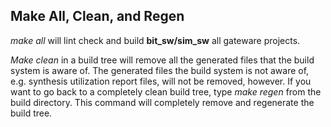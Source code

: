Make All, Clean, and Regen
--------------------------
*make all* will lint check and build **bit_sw/sim_sw** all gateware projects.

*Make clean* in a build tree will remove all the generated files that the build system is aware of. The generated files the build system is not aware of, e.g. synthesis utilization report files, will not be removed, however. If you want to go back to a completely clean build tree, type *make regen* from the build directory. This command will completely remove and regenerate the build tree.
